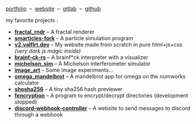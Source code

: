 [portfolio](https://pf.valflrt.dev) &nbsp;–&nbsp; [website](https://valflrt.dev) &nbsp;–&nbsp; [gitlab](https://gitlab.com/valflrt) &nbsp;–&nbsp; [github](https://github.com/valflrt)

my favorite projects :
- [**fractal_rndr**](https://gitlab.com/valflrt/fractal_rndr) – A fractal renderer
- [**smarticles-fork**](https://gitlab.com/valflrt/smarticles-fork) – A particle simulation program
- [**v2.valflrt.dev**](https://gitlab.com/valflrt/v2-valflrt-dev) – My website made from scratch in pure html+js+css _(very dark js magic inside)_
- [**brainf-ck-rs**](https://gitlab.com/valflrt/brainf-ck-rs) – A brainf*ck interpreter with a visualizer
- [**michelson_sim**](https://gitlab.com/valflrt/michelson_sim) – A Michelson interferometer simulator
- [**image_art**](https://gitlab.com/valflrt/image_art) – Some image experiments...
- [**omega_mandelbrot**](https://gitlab.com/valflrt/omega_mandelbrot) – A mandelbrot app for omega on the numworks calculator
- [**shosha256**](https://gitlab.com/valflrt/shosha256) – A tiny sha256 hash previewer
- [**fencryption**](https://gitlab.com/valflrt/fencryption) – A program to encrypt/decrypt directories (development stopped)
- [**discord-webhook-controller**](https://gitlab.com/valflrt/discord-webhook-controller) – A website to send messages to discord through a webhook
